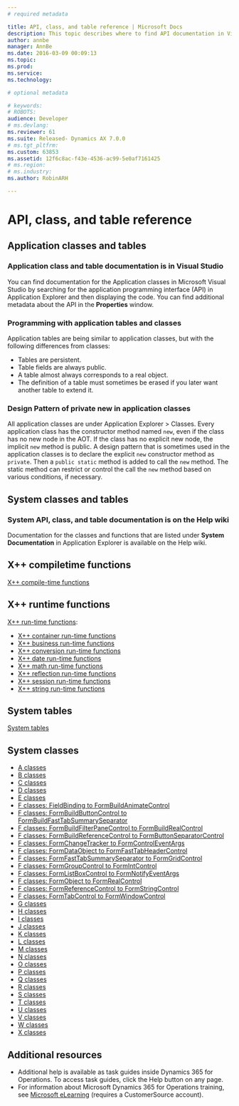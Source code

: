 ```yaml
---
# required metadata

title: API, class, and table reference | Microsoft Docs
description: This topic describes where to find API documentation in Visual Studio and on the wiki.
author: annbe
manager: AnnBe
ms.date: 2016-03-09 00:09:13
ms.topic: 
ms.prod: 
ms.service: 
ms.technology: 

# optional metadata

# keywords: 
# ROBOTS: 
audience: Developer
# ms.devlang: 
ms.reviewer: 61
ms.suite: Released- Dynamics AX 7.0.0
# ms.tgt_pltfrm: 
ms.custom: 63853
ms.assetid: 12f6c8ac-f43e-4536-ac99-5e0af7161425
# ms.region: 
# ms.industry: 
ms.author: RobinARH

---
```


# API, class, and table reference

Application classes and tables
------------------------------

### Application class and table documentation is in Visual Studio

You can find documentation for the Application classes in Microsoft Visual Studio by searching for the application programming interface (API) in Application Explorer and then displaying the code. You can find additional metadata about the API in the **Properties** window.

### Programming with application tables and classes

Application tables are being similar to application classes, but with the following differences from classes:

-   Tables are persistent.
-   Table fields are always public.
-   A table almost always corresponds to a real object.
-   The definition of a table must sometimes be erased if you later want another table to extend it.

### Design Pattern of private new in application classes

All application classes are under Application Explorer &gt; Classes. Every application class has the constructor method named `new`, even if the class has no new node in the AOT. If the class has no explicit new node, the implicit `new` method is public. A design pattern that is sometimes used in the application classes is to declare the explicit `new` constructor method as `private`. Then a `public static` method is added to call the `new` method. The static method can restrict or control the call the `new` method based on various conditions, if necessary.

## System classes and tables
### System API, class, and table documentation is on the Help wiki

Documentation for the classes and functions that are listed under **System Documentation** in Application Explorer is available on the Help wiki.

## X++ compiletime functions
[X++ compile-time functions](http://ax.help.dynamics.com/en/wiki/x-compile-time-functions/)

## X++ runtime functions
[X++ run-time functions](http://ax.help.dynamics.com/en/wiki/x-string-run-time-functions/):

-   [X++ container run-time functions](http://ax.help.dynamics.com/en/wiki/x-container-run-time-functions/)
-   [X++ business run-time functions](http://ax.help.dynamics.com/en/wiki/x-business-run-time-functions/)
-   [X++ conversion run-time functions](http://ax.help.dynamics.com/en/wiki/x-conversion-run-time-functions/)
-   [X++ date run-time functions](http://ax.help.dynamics.com/en/wiki/x-date-run-time-functions/)
-   [X++ math run-time functions](http://ax.help.dynamics.com/en/wiki/x-math-run-time-functions/)
-   [X++ reflection run-time functions](http://ax.help.dynamics.com/en/wiki/x-reflection-run-time-functions/)
-   [X++ session run-time functions](http://ax.help.dynamics.com/en/wiki/x-session-run-time-functions/)
-   [X++ string run-time functions](http://ax.help.dynamics.com/en/wiki/x-string-run-time-functions/)

## System tables
[System tables](http://ax.help.dynamics.com/en/wiki/system-tables/)

## System classes
-   [A classes](http://ax.help.dynamics.com/en/wiki/a-classes/)
-   [B classes](http://ax.help.dynamics.com/en/wiki/b-classes/)
-   [C classes](http://ax.help.dynamics.com/en/wiki/c-classes/)
-   [D classes](http://ax.help.dynamics.com/en/wiki/d-classes/)
-   [E classes](http://ax.help.dynamics.com/en/wiki/e-classes/)
-   [F classes: FieldBinding to FormBuildAnimateControl](http://ax.help.dynamics.com/en/wiki/fieldbinding-classes/)
-   [F classes: FormBuildButtonControl to FormBuildFastTabSummarySeparator](http://ax.help.dynamics.com/en/wiki/FormBuildButtonControl-classes/)
-   [F classes: FormBuildFilterPaneControl to FormBuildRealControl](http://ax.help.dynamics.com/en/wiki/FormBuildFilterPaneControl-classes/)
-   [F classes: FormBuildReferenceControl to FormButtonSeparatorControl](http://ax.help.dynamics.com/en/wiki/FormBuildReferenceControl-classes/)
-   [F classes: FormChangeTracker to FormControlEventArgs](http://ax.help.dynamics.com/en/wiki/FormChangeTracker-classes/)
-   [F classes: FormDataObject to FormFastTabHeaderControl](http://ax.help.dynamics.com/en/wiki/FormDataObject-classes/)
-   [F classes: FormFastTabSummarySeparator to FormGridControl](http://ax.help.dynamics.com/en/wiki/FormFastTabSummarySeparator-classes/)
-   [F classes: FormGroupControl to FormIntControl](http://ax.help.dynamics.com/en/wiki/FormGroupControl-classes/)
-   [F classes: FormListBoxControl to FormNotifyEventArgs](http://ax.help.dynamics.com/en/wiki/FormListBoxControl-classes/)
-   [F classes: FormObject to FormRealControl](http://ax.help.dynamics.com/en/wiki/FormObject-classes/)
-   [F classes: FormReferenceControl to FormStringControl](http://ax.help.dynamics.com/en/wiki/FormReferenceControl-classes/)
-   [F classes: FormTabControl to FormWindowControl](http://ax.help.dynamics.com/en/wiki/FormTabControl-classes/)
-   [G classes](http://ax.help.dynamics.com/en/wiki/g-classes/)
-   [H classes](http://ax.help.dynamics.com/en/wiki/h-classes/)
-   [I classes](http://ax.help.dynamics.com/en/wiki/i-classes/)
-   [J classes](http://ax.help.dynamics.com/en/wiki/j-classes/)
-   [K classes](http://ax.help.dynamics.com/en/wiki/k-classes/)
-   [L classes](http://ax.help.dynamics.com/en/wiki/l-classes/)
-   [M classes](http://ax.help.dynamics.com/en/wiki/m-classes/)
-   [N classes](http://ax.help.dynamics.com/en/wiki/n-classes/)
-   [O classes](http://ax.help.dynamics.com/en/wiki/o-classes/)
-   [P classes](http://ax.help.dynamics.com/en/wiki/p-classes/)
-   [Q classes](http://ax.help.dynamics.com/en/wiki/q-classes/)
-   [R classes](http://ax.help.dynamics.com/en/wiki/r-classes/)
-   [S classes](http://ax.help.dynamics.com/en/wiki/s-classes/)
-   [T classes](http://ax.help.dynamics.com/en/wiki/t-classes/)
-   [U classes](http://ax.help.dynamics.com/en/wiki/u-classes/)
-   [V classes](http://ax.help.dynamics.com/en/wiki/v-classes/)
-   [W classes](http://ax.help.dynamics.com/en/wiki/w-classes/)
-   [X classes](http://ax.help.dynamics.com/en/wiki/x-classes/)

## Additional resources
-   Additional help is available as task guides inside Dynamics 365 for Operations. To access task guides, click the Help button on any page.
-   For information about Microsoft Dynamics 365 for Operations training, see [Microsoft eLearning](https://mbspartner.microsoft.com/AX/LearningPlans) (requires a CustomerSource account).


